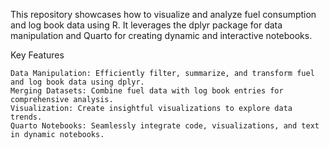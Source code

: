 This repository showcases how to visualize and analyze fuel consumption and log book data using R. It leverages the dplyr package for data manipulation and Quarto for creating dynamic and interactive notebooks.

Key Features

    Data Manipulation: Efficiently filter, summarize, and transform fuel and log book data using dplyr.
    Merging Datasets: Combine fuel data with log book entries for comprehensive analysis.
    Visualization: Create insightful visualizations to explore data trends.
    Quarto Notebooks: Seamlessly integrate code, visualizations, and text in dynamic notebooks.
